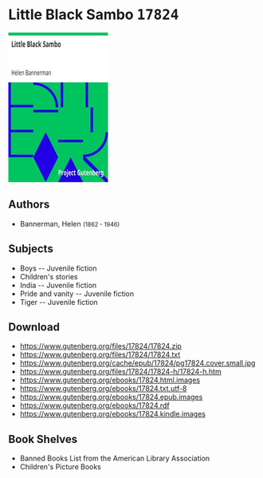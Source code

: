 # Little Black Sambo <kbd>17824</kbd>

![](./cover.medium.jpg "")

## Authors


 - Bannerman, Helen <small>(1862 - 1946)</small>

## Subjects


 - Boys -- Juvenile fiction
 - Children's stories
 - India -- Juvenile fiction
 - Pride and vanity -- Juvenile fiction
 - Tiger -- Juvenile fiction

## Download


 - https://www.gutenberg.org/files/17824/17824.zip
 - https://www.gutenberg.org/files/17824/17824.txt
 - https://www.gutenberg.org/cache/epub/17824/pg17824.cover.small.jpg
 - https://www.gutenberg.org/files/17824/17824-h/17824-h.htm
 - https://www.gutenberg.org/ebooks/17824.html.images
 - https://www.gutenberg.org/ebooks/17824.txt.utf-8
 - https://www.gutenberg.org/ebooks/17824.epub.images
 - https://www.gutenberg.org/ebooks/17824.rdf
 - https://www.gutenberg.org/ebooks/17824.kindle.images

## Book Shelves


 - Banned Books List from the American Library Association
 - Children's Picture Books
